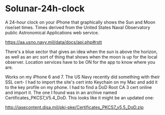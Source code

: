 # Solunar-24h-clock
A 24-hour clock on your iPhone that graphically shows the Sun and Moon rise/set times. Times derived from the United States Naval Observatory public Astronomical Applications web service.

https://aa.usno.navy.mil/data/docs/api.php#rstt

There's a blue sector that gives an idea when the sun is above the horizon, as well as an arc sort of thing that shows when the moon is up for the local observer. Location services have to be ON for the app to know where you are.

Works on my iPhone 6 and 7. The US Navy recently did something with their SSL cert- I had to import the site's cert into Keychain on my Mac and add it to the key profile on my phone. I had to find a DoD Root CA 3 cert online and import it. The one I found was in an archive named Certificates_PKCS7_V5.4_DoD. This looks like it might be an updated one:

http://iasecontent.disa.mil/pki-pke/Certificates_PKCS7_v5.5_DoD.zip
